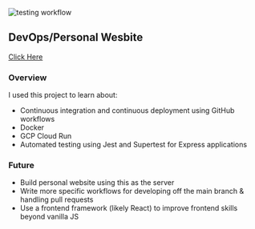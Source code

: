 ![testing workflow](https://github.com/axxander/personal-website/actions/workflows/main.yml/badge.svg)

## DevOps/Personal Wesbite

[Click Here](https://alexgregory.co 'Live Project')

### Overview

I used this project to learn about:

- Continuous integration and continuous deployment using GitHub workflows
- Docker
- GCP Cloud Run
- Automated testing using Jest and Supertest for Express applications

### Future

- Build personal website using this as the server
- Write more specific workflows for developing off the main branch & handling pull requests
- Use a frontend framework (likely React) to improve frontend skills beyond vanilla JS
